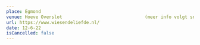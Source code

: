 ```yaml
---
place: Egmond
venue: Hoeve Overslot                               (meer info volgt snel)
url: https://www.wiesendeliefde.nl/
date: 12-6-22
isCancelled: false
---
```

